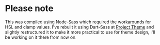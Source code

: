 # Please note

This was compiled using Node-Sass which required the workarounds for HSL and clamp values. I've rebuilt it using Dart-Sass at [Project Theme](https://github.com/HumanAccess/Project-theme) and slightly restructured it to make it more practical to use for theme design, I'll be working on it there from now on.

